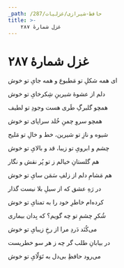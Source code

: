 ```yaml
---
_path: /حافظ-شیرازی/غزلیات/287
title: >-
    غزل شمارهٔ ۲۸۷
---
```

# غزل شمارهٔ ۲۸۷

<div class="b" id="bn1"><div class="m1"><p>ای همه شکلِ تو مَطبوع و همه جایِ تو خوش</p></div>
<div class="m2"><p>دلم از عشوهٔ شیرینِ شِکرخایِ تو خوش</p></div></div>
<div class="b" id="bn2"><div class="m1"><p>همچو گلبرگِ طَری هست وجودِ تو لطیف</p></div>
<div class="m2"><p>همچو سروِ چمنِ خُلد سراپای تو خوش</p></div></div>
<div class="b" id="bn3"><div class="m1"><p>شیوه و نازِ تو شیرین، خط و خالِ تو مَلیح</p></div>
<div class="m2"><p>چشم و ابرویِ تو زیبا، قد و بالایِ تو خوش</p></div></div>
<div class="b" id="bn4"><div class="m1"><p>هم گلستانِ خیالم ز تو پُر نقش و نگار</p></div>
<div class="m2"><p>هم مَشامِ دلم از زلفِ سَمَن سایِ تو خوش</p></div></div>
<div class="b" id="bn5"><div class="m1"><p>در رَهِ عشق که از سیلِ بلا نیست گذار</p></div>
<div class="m2"><p>کرده‌ام خاطرِ خود را به تمنایِ تو خوش</p></div></div>
<div class="b" id="bn6"><div class="m1"><p>شُکرِ چشمِ تو چه گویم؟ که بِدان بیماری</p></div>
<div class="m2"><p>می‌کُنَد دَردِ مرا از رخِ زیبایِ تو خوش</p></div></div>
<div class="b" id="bn7"><div class="m1"><p>در بیابانِ طلب گر چه ز هر سو خطریست</p></div>
<div class="m2"><p>می‌رود حافظِ بی‌دل به تَوَلّایِ تو خوش</p></div></div>
